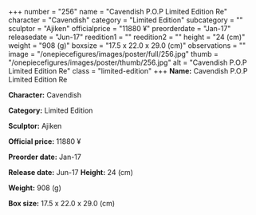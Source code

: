+++
number = "256"
name = "Cavendish P.O.P Limited Edition Re"
character = "Cavendish"
category = "Limited Edition"
subcategory = ""
sculptor = "Ajiken"
officialprice = "11880 ¥"
preorderdate = "Jan-17"
releasedate = "Jun-17"
reedition1 = ""
reedition2 = ""
height = "24 (cm)"
weight = "908 (g)"
boxsize = "17.5 x 22.0 x 29.0 (cm)"
observations = ""
image = "/onepiecefigures/images/poster/full/256.jpg"
thumb = "/onepiecefigures/images/poster/thumb/256.jpg"
alt = "Cavendish P.O.P Limited Edition Re"
class = "limited-edition"
+++
**Name:** Cavendish P.O.P Limited Edition Re

**Character:** Cavendish

**Category:** Limited Edition 

**Sculptor:** Ajiken

**Official price:** 11880 ¥

**Preorder date:** Jan-17

**Release date:** Jun-17
**Height:** 24 (cm)

**Weight:** 908 (g)

**Box size:** 17.5 x 22.0 x 29.0 (cm)

